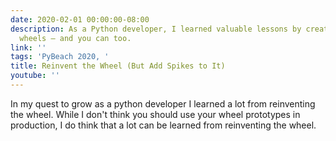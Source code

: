 ```yaml
---
date: 2020-02-01 00:00:00-08:00
description: As a Python developer, I learned valuable lessons by creating custom
  wheels – and you can too.
link: ''
tags: 'PyBeach 2020, '
title: Reinvent the Wheel (But Add Spikes to It)
youtube: ''
---
```


In my quest to grow as a python developer I learned a lot from reinventing the wheel. While I don't think you should use your wheel prototypes in production, I do think that a lot can be learned from reinventing the wheel.